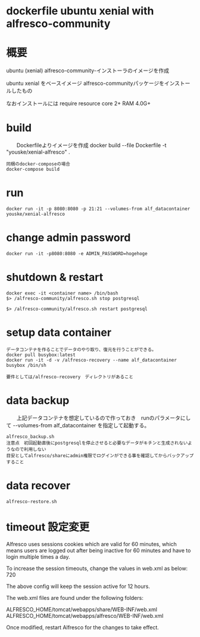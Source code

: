dockerfile ubuntu xenial with alfresco-community
================================================

# 概要
ubuntu (xenial) alfresco-community-インストーラのイメージを作成

ubuntu xenial をベースイメージ
alfresco-communityパッケージをインストールしたもの

なおインストールには require resource core 2+ RAM 4.0G+

# build

　　Dockerfileよりイメージを作成
    docker build --file Dockerfile -t "youske/xenial-alfresco" .

    同梱のdocker-composeの場合
    docker-compose build

# run

    docker run -it -p 8080:8080 -p 21:21 --volumes-from alf_datacontainer youske/xenial-alfresco

# change admin password

    docker run -it -p8080:8080 -e ADMIN_PASSWORD=hogehoge

# shutdown & restart
    docker exec -it <container name> /bin/bash
    $> /alfresco-community/alfresco.sh stop postgresql

    $> /alfresco-community/alfresco.sh restart postgresql

# setup data container
    データコンテナを作ることでデータのやり取り、復元を行うことができる。
    docker pull busybox:latest
    docker run -it -d -v /alfresco-recovery --name alf_datacontainer busybox /bin/sh

    要件としては/alfresco-recovery　ディレクトリがあること

# data backup

　　上記データコンテナを想定しているので作っておき　runのパラメータにして
    --volumes-from alf_datacontainer を指定して起動する。

    alfresco_backup.sh
    注意点　初回起動直後にpostgresqlを停止させると必要なデータがキチンと生成されないようなので利用しない
    目安としてalfresco/shareにadmin権限でログインができる事を確認してからバックアップすること

# data recover

    alfresco-restore.sh





# timeout 設定変更

Alfresco uses sessions cookies which are valid for 60 minutes, which means users are logged out after being inactive for 60 minutes and have to login multiple times a day.

To increase the session timeouts, change the values in web.xml as below:
<session-config>
   <session-timeout>720</session-timeout>
</session-config>

The above config will keep the session active for 12 hours.

The web.xml files are found under the following folders:

ALFRESCO_HOME/tomcat/webapps/share/WEB-INF/web.xml
ALFRESCO_HOME/tomcat/webapps/alfresco/WEB-INF/web.xml

Once modified, restart Alfresco for the changes to take effect.
